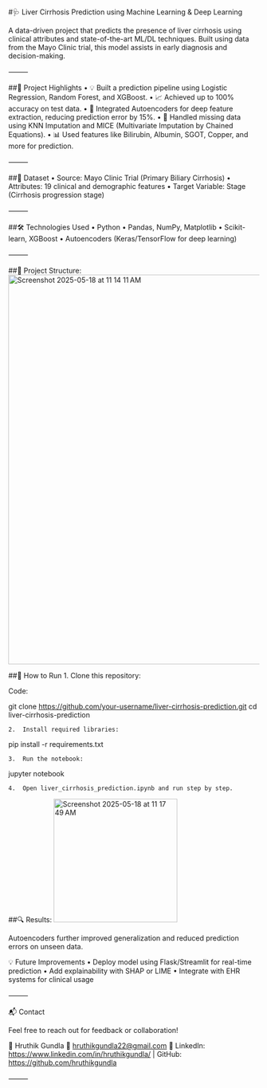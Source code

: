 #🩺 Liver Cirrhosis Prediction using Machine Learning & Deep Learning

A data-driven project that predicts the presence of liver cirrhosis using clinical attributes and state-of-the-art ML/DL techniques. Built using data from the Mayo Clinic trial, this model assists in early diagnosis and decision-making.

⸻

##📌 Project Highlights
	•	💡 Built a prediction pipeline using Logistic Regression, Random Forest, and XGBoost.
	•	📈 Achieved up to 100% accuracy on test data.
	•	🧠 Integrated Autoencoders for deep feature extraction, reducing prediction error by 15%.
	•	🧹 Handled missing data using KNN Imputation and MICE (Multivariate Imputation by Chained Equations).
	•	📊 Used features like Bilirubin, Albumin, SGOT, Copper, and more for prediction.

⸻

##🧬 Dataset
	•	Source: Mayo Clinic Trial (Primary Biliary Cirrhosis)
	•	Attributes: 19 clinical and demographic features
	•	Target Variable: Stage (Cirrhosis progression stage)

⸻

##🛠️ Technologies Used
	•	Python
	•	Pandas, NumPy, Matplotlib
	•	Scikit-learn, XGBoost
	•	Autoencoders (Keras/TensorFlow for deep learning)

⸻

##📂 Project Structure:
<img width="782" alt="Screenshot 2025-05-18 at 11 14 11 AM" src="https://github.com/user-attachments/assets/45412106-280e-497c-8708-f8f9a373fbc2" />


##🚀 How to Run
	1.	Clone this repository:


Code:

git clone https://github.com/your-username/liver-cirrhosis-prediction.git
cd liver-cirrhosis-prediction

	2.	Install required libraries:

pip install -r requirements.txt

	3.	Run the notebook:
jupyter notebook

	4.	Open liver_cirrhosis_prediction.ipynb and run step by step.

##🔍 Results:
<img width="248" alt="Screenshot 2025-05-18 at 11 17 49 AM" src="https://github.com/user-attachments/assets/f1214f31-4059-45da-803b-5a29a8a8cdf1" />


Autoencoders further improved generalization and reduced prediction errors on unseen data.

💡 Future Improvements
	•	Deploy model using Flask/Streamlit for real-time prediction
	•	Add explainability with SHAP or LIME
	•	Integrate with EHR systems for clinical usage

⸻

📬 Contact

Feel free to reach out for feedback or collaboration!

👤 Hruthik Gundla
📧 hruthikgundla22@gmail.com
🔗 LinkedIn: https://www.linkedin.com/in/hruthikgundla/ | GitHub: https://github.com/hruthikgundla

⸻








